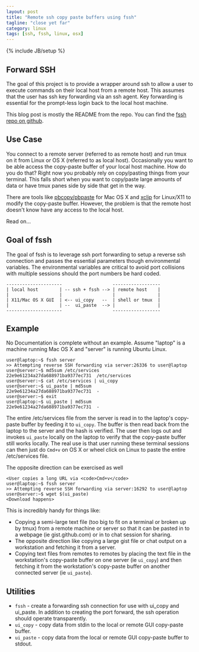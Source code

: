 ```yaml
---
layout: post
title: "Remote ssh copy paste buffers using fssh"
tagline: "close yet far"
category: linux
tags: [ssh, fssh, linux, osx]
---
```

{% include JB/setup %}

Forward SSH
-----------

The goal of this project is to provide a wrapper around ssh to allow a user to execute commands on their local host from a remote host.  This assumes that the user has ssh key forwarding via an ssh agent.  Key forwarding is essential for the prompt-less login back to the local host machine.

This blog post is mostly the README from the repo.  You can find the [fssh repo on github](https://github.com/kylemanna/fssh).

Use Case
--------

You connect to a remote server (referred to as remote host) and run tmux on it from Linux or OS X (referred to as local host).  Occasionally you want to be able access the copy-paste buffer of your local host machine.  How do you do that?  Right now you probably rely on copy/pasting things from your terminal.  This falls short when you want to copy/paste large amounts of data or have tmux panes side by side that get in the way.

There are tools like [pbcopy/pbpaste](https://developer.apple.com/library/mac/documentation/Darwin/Reference/ManPages/man1/pbcopy.1.html) for Mac OS X and [xclip](http://xclip.sourceforge.net/) for Linux/X11 to modify the copy-paste buffer.  However, the problem is that the remote host doesn't know have any access to the local host.

Read on...

Goal of fssh
------------

The goal of fssh is to leverage ssh port forwarding to setup a reverse ssh connection and passes the essential parameters though environmental variables.  The environmental variables are critical to avoid port collisions with multiple sessions should the port numbers be hard coded.

	---------------------                   ------------------
	| local host        | -- ssh + fssh --> | remote host    |
	|                   |                   |                |
	| X11/Mac OS X GUI  | <-- ui_copy   --  | shell or tmux  |
	|                   | --  ui_paste  --> |                |
	---------------------                   ------------------

Example
-------

No Documentation is complete without an example.  Assume "laptop" is a machine running Mac OS X and "server" is running Ubuntu Linux.

	user@laptop:~$ fssh server
	>> Attempting reverse SSH forwarding via server:26336 to user@laptop
	user@server:~$ md5sum /etc/services
	22e9e61234a27da688971ba9377ec731  /etc/services
	user@server:~$ cat /etc/services | ui_copy
	user@server:~$ ui_paste | md5sum
	22e9e61234a27da688971ba9377ec731  -
	user@server:~$ exit
	user@laptop:~$ ui_paste | md5sum
	22e9e61234a27da688971ba9377ec731  -

The entire /etc/services file from the server is read in to the laptop's copy-paste buffer by feeding it to <code>ui_copy</code>.  The buffer is then read back from the laptop to the server and the hash is verified.  The user then logs out and invokes <code>ui_paste</code> locally on the laptop to verify that the copy-paste buffer still works locally.  The real use is that user running these terminal sessions can then just do <code>Cmd+v</code> on OS X or wheel click on Linux to paste the entire /etc/services file.

The opposite direction can be exercised as well

	<User copies a long URL via <code>Cmd+v</code>
	user@laptop:~$ fssh server
	>> Attempting reverse SSH forwarding via server:16292 to user@laptop
	user@server:~$ wget $(ui_paste)
	<Download happens>

This is incredibly handy for things like:
* Copying a semi-large text file (too big to fit on a terminal or broken up by tmux) from a remote machine or server so that it can be pasted in to a webpage (ie gist.github.com) or in to chat session for sharing.
* The opposite direction like copying a large gist file or chat output on a workstation and fetching it from a server.
* Copying text files from remotes to remotes by placing the text file in the workstation's copy-paste buffer on one server (ie <code>ui_copy</code>) and then fetching it from the workstation's copy-paste buffer on another connected server (ie <code>ui_paste</code>).


Utilities
---------
* <code>fssh</code> - create a forwarding ssh connection for use with ui_copy and ui_paste.  In addition to creating the port forward, the ssh operation should operate transparently.
* <code>ui_copy</code> - copy data from stdin to the local or remote GUI copy-paste buffer.
* <code>ui_paste</code> - copy data from the local or remote GUI copy-paste buffer to stdout.

